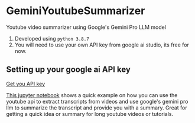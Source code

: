 # GeminiYoutubeSummarizer
Youtube video summarizer using Google's Gemini Pro LLM model 

1. Developed using `python 3.8.7`
2. You will need to use your own API key from google ai studio, its free for now.

## Setting up your google ai API key
[Get you API key](https://ai.google.dev/)

[This jupyter notebook](youtube_video_summarizer.ipynb) shows a quick example on how you can use the youtube api to extract transcripts from videos and use google's gemini pro llm to summarize the transcript and provide you with a summary. Great for getting a quick idea or summary for long youtube videos or tutorials.